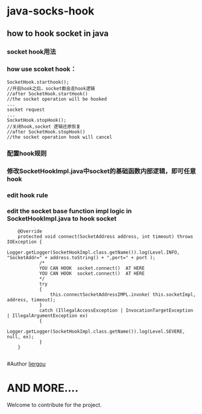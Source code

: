 # java-socks-hook

## how to hook socket in java

### socket hook用法

### how use scoket hook：
```
SocketHook.starthook();
//开启hook之后，socket都会走hook逻辑
//after SocketHook.startHook()    
//the socket operation will be hooked
...
socket request
...
SocketHook.stopHook();
//关闭hook,socket 逻辑还原恢复
//after SocketHook.stopHook()    
//the socket operation hook will cancel
```

### 配置hook规则
### 修改SocketHookImpl.java中socket的基础函数内部逻辑，即可任意hook

### edit hook rule
### edit the socket base function impl logic in SocketHookImpl.java to hook socket

```
    @Override
    protected void connect(SocketAddress address, int timeout) throws IOException {
            Logger.getLogger(SocketHookImpl.class.getName()).log(Level.INFO, "SocketAddr=" + address.toString() + ",port=" + port );    
            /*
            YOU CAN HOOK  socket.connect()  AT HERE    
            YOU CAN HOOK  socket.connect()  AT HERE
            */
            try
            {
                this.connectSocketAddressIMPL.invoke( this.socketImpl, address, timeout);
            }
            catch (IllegalAccessException | InvocationTargetException | IllegalArgumentException ex)
            {
                Logger.getLogger(SocketHookImpl.class.getName()).log(Level.SEVERE, null, ex);
            }
    }
    
```
#Author
[liergou](https://github.com/liergou9981 "liergou") 

# AND MORE....
Welcome to contribute for the project.

